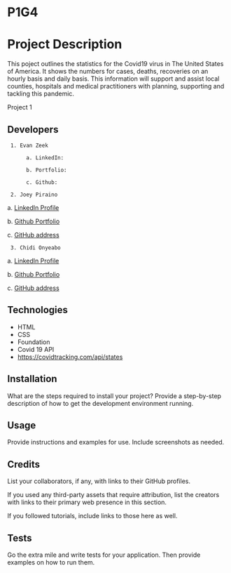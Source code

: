 # P1G4

# Project Description
This poject outlines the statistics for the Covid19 virus in The United States of America. It shows the numbers for cases, deaths, recoveries on an hourly basis and daily basis.
This information will support and assist local counties, hospitals and medical practitioners with planning, supporting and tackling this pandemic.


Project 1
## Developers
     1. Evan Zeek

          a. LinkedIn:

          b. Portfolio:  

          c. Github:     

     2. Joey Piraino

   a. [LinkedIn Profile](http://www.linkedin.com/in/joey-piraino)

   b. [Github Portfolio](https://joeypiraino.github.io/portfolio)

   c. [GitHub address](https://github.com/joeypiraino)

     3. Chidi Onyeabo

a. [LinkedIn Profile](http://linkedin.com/in/franklin-onyeabo-b168631a1)

b. [Github Portfolio](http://fonyeabo12.github.io/)

c. [GitHub address](http://github.com/fonyeabo12)
          
 
## Technologies
* HTML
* CSS
* Foundation
* Covid 19 API
* https://covidtracking.com/api/states


## Installation

What are the steps required to install your project? Provide a step-by-step description of how to get the development environment running.

## Usage

Provide instructions and examples for use. Include screenshots as needed.

## Credits

List your collaborators, if any, with links to their GitHub profiles.

If you used any third-party assets that require attribution, list the creators with links to their primary web presence in this section.

If you followed tutorials, include links to those here as well.






## Tests

Go the extra mile and write tests for your application. Then provide examples on how to run them.



